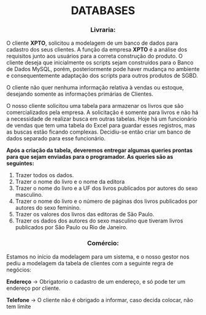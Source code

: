 <h1 align="center">
  DATABASES
</h1>

<h3 align="center">
    Livraria:
</h3>

 O cliente __XPTO__, solicitou a modelagem de um banco de dados para cadastro dos seus clientes. A função da empresa __XPTO__ é a análise dos requisitos junto aos usuários para a correta construção do produto. O cliente deseja que inicialmente os scripts sejam construídos 
 para o Banco de Dados MySQL, porém, posteriormente pode haver mudança no ambiente e consequentemente adaptação dos scripts para outros produtos de SGBD.

 O cliente não quer nenhuma informação relativa à vendas ou estoque, desejando somente as informações primárias de Clientes.

 O nosso cliente solicitou uma tabela para armazenar os livros que são comercializados pela empresa. A solicitação é somente para livros e não há a necessidade de realizar busca em outras tabelas. Hoje há um funcionário de vendas que tem uma tabela do Excel para guardar 
 esses registros, mas as buscas estão ficando complexas. Decidiu-se então criar um banco de dados separado para esse funcionário.
 
 **Após a criação da tabela, deveremos entregar algumas queries prontas para que sejam enviadas para o programador. As queries são as seguintes:**

  1. Trazer todos os dados.
  2. Trazer o nome do livro e o nome da editora
  3. Trazer o nome do livro e a UF dos livros publicados por autores do sexo masculino.
  4. Trazer o nome do livro e o número de páginas dos livros publicados por autores do sexo feminino.
  5. Trazer os valores dos livros das editoras de São Paulo.
  6. Trazer os dados dos autores do sexo masculino que tiveram livros publicados por São Paulo ou Rio de Janeiro.

<h3 align="center">
    Comércio:
</h3>

Estamos no início da modelagem para um sistema, e o nosso gestor nos pediu a modelagem da tabela de clientes com a seguinte regra de negócios:

__Endereço__ -> Obrigatorio o cadastro de um endereço, e só pode ter um endereço por cliente.

__Telefone__ -> O cliente não é obrigado a informar, caso decida colocar, não tem limite
